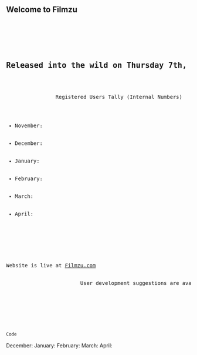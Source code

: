 
<h2>Welcome to Filmzu</h2>

<pre>
    <div class="container">
        <div class="block two first">
            <h2>Released into the wild on Thursday 7th, November 2013</h2>
            <div class="wrap">
            	Registered Users Tally (Internal Numbers)
						<ul>
							<li>November: </li>
							<li>December: </li>
							<li>January: </li>
							<li>February: </li>
							<li>March: </li>
							<li>April: </li>
						</ul>
						<br>
						<p>Website is live at <a href="http://www.filmzu.com">Filmzu.com</a>
							<br>
						User development suggestions are available at: <a href="https://filmzu.uservoice.com">Filmzu Suggestion Box</a>
            </div>
        </div>
    </div>
</pre>
```html
Code
```





December:
January: 
February:
March:
April:

